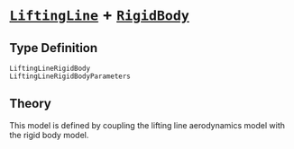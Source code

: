 # [`LiftingLine`](@ref) + [`RigidBody`](@ref)

## Type Definition

```@docs
LiftingLineRigidBody
LiftingLineRigidBodyParameters
```

## Theory

This model is defined by coupling the lifting line aerodynamics model with the rigid body model.
